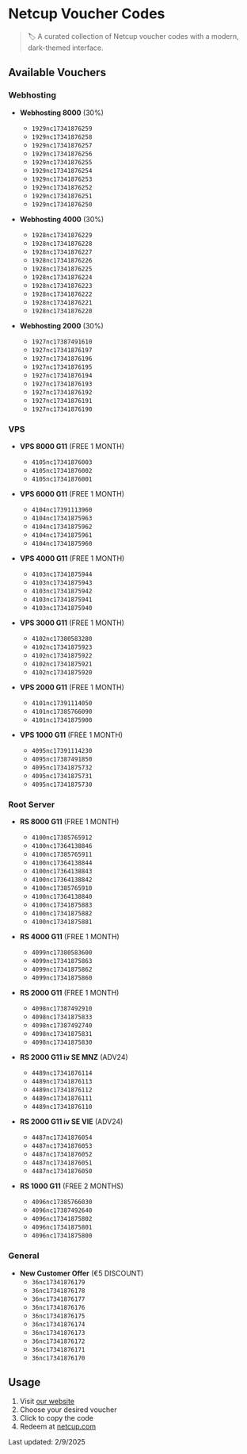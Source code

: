 # Netcup Voucher Codes

> 🏷️ A curated collection of Netcup voucher codes with a modern, dark-themed interface.

## Available Vouchers


### Webhosting

- **Webhosting 8000** (30%)
  - `1929nc17341876259`
  - `1929nc17341876258`
  - `1929nc17341876257`
  - `1929nc17341876256`
  - `1929nc17341876255`
  - `1929nc17341876254`
  - `1929nc17341876253`
  - `1929nc17341876252`
  - `1929nc17341876251`
  - `1929nc17341876250`

- **Webhosting 4000** (30%)
  - `1928nc17341876229`
  - `1928nc17341876228`
  - `1928nc17341876227`
  - `1928nc17341876226`
  - `1928nc17341876225`
  - `1928nc17341876224`
  - `1928nc17341876223`
  - `1928nc17341876222`
  - `1928nc17341876221`
  - `1928nc17341876220`

- **Webhosting 2000** (30%)
  - `1927nc17387491610`
  - `1927nc17341876197`
  - `1927nc17341876196`
  - `1927nc17341876195`
  - `1927nc17341876194`
  - `1927nc17341876193`
  - `1927nc17341876192`
  - `1927nc17341876191`
  - `1927nc17341876190`

### VPS

- **VPS 8000 G11** (FREE 1 MONTH)
  - `4105nc17341876003`
  - `4105nc17341876002`
  - `4105nc17341876001`

- **VPS 6000 G11** (FREE 1 MONTH)
  - `4104nc17391113960`
  - `4104nc17341875963`
  - `4104nc17341875962`
  - `4104nc17341875961`
  - `4104nc17341875960`

- **VPS 4000 G11** (FREE 1 MONTH)
  - `4103nc17341875944`
  - `4103nc17341875943`
  - `4103nc17341875942`
  - `4103nc17341875941`
  - `4103nc17341875940`

- **VPS 3000 G11** (FREE 1 MONTH)
  - `4102nc17380583280`
  - `4102nc17341875923`
  - `4102nc17341875922`
  - `4102nc17341875921`
  - `4102nc17341875920`

- **VPS 2000 G11** (FREE 1 MONTH)
  - `4101nc17391114050`
  - `4101nc17385766090`
  - `4101nc17341875900`

- **VPS 1000 G11** (FREE 1 MONTH)
  - `4095nc17391114230`
  - `4095nc17387491850`
  - `4095nc17341875732`
  - `4095nc17341875731`
  - `4095nc17341875730`

### Root Server

- **RS 8000 G11** (FREE 1 MONTH)
  - `4100nc17385765912`
  - `4100nc17364138846`
  - `4100nc17385765911`
  - `4100nc17364138844`
  - `4100nc17364138843`
  - `4100nc17364138842`
  - `4100nc17385765910`
  - `4100nc17364138840`
  - `4100nc17341875883`
  - `4100nc17341875882`
  - `4100nc17341875881`

- **RS 4000 G11** (FREE 1 MONTH)
  - `4099nc17380583600`
  - `4099nc17341875863`
  - `4099nc17341875862`
  - `4099nc17341875860`

- **RS 2000 G11** (FREE 1 MONTH)
  - `4098nc17387492910`
  - `4098nc17341875833`
  - `4098nc17387492740`
  - `4098nc17341875831`
  - `4098nc17341875830`

- **RS 2000 G11 iv SE MNZ** (ADV24)
  - `4489nc17341876114`
  - `4489nc17341876113`
  - `4489nc17341876112`
  - `4489nc17341876111`
  - `4489nc17341876110`

- **RS 2000 G11 iv SE VIE** (ADV24)
  - `4487nc17341876054`
  - `4487nc17341876053`
  - `4487nc17341876052`
  - `4487nc17341876051`
  - `4487nc17341876050`

- **RS 1000 G11** (FREE 2 MONTHS)
  - `4096nc17385766030`
  - `4096nc17387492640`
  - `4096nc17341875802`
  - `4096nc17341875801`
  - `4096nc17341875800`

### General

- **New Customer Offer** (€5 DISCOUNT)
  - `36nc17341876179`
  - `36nc17341876178`
  - `36nc17341876177`
  - `36nc17341876176`
  - `36nc17341876175`
  - `36nc17341876174`
  - `36nc17341876173`
  - `36nc17341876172`
  - `36nc17341876171`
  - `36nc17341876170`

## Usage

1. Visit [our website](https://netcupvoucher.com)
2. Choose your desired voucher
3. Click to copy the code
4. Redeem at [netcup.com](https://www.netcup.com/en/checkout/cart)

Last updated: 2/9/2025

